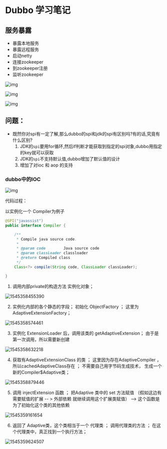 # Dubbo 学习笔记

## 服务暴露

* 暴露本地服务
* 暴露远程服务
* 启动netty
* 连接zookeeper
* 到zookeeper注册
* 监听zookeeper

![img](D:\工作文档\note\images\webp)







![img](D:\工作文档\note\images\121321)





![img](D:\工作文档\note\images\12321321)









## 问题：

- 既然你对spi有一定了解,那么dubbo的spi和jdk的spi有区别吗?有的话,究竟有什么区别?
  1. JDK的`spi`要用for循环,然后if判断才能获取到指定的spi对象,dubbo用指定的key就可以获取
  2. JDK的`spi`不支持默认值,dubbo增加了默认值的设计
  3. 增加了对ioc 和 aop 的支持

### dubbo中的IOC



![img](D:\工作文档\note\images\dubboioc)



代码过程：

以实例化一个 Compiler为例子

```java
@SPI("javassist")
public interface Compiler {

    /**
     * Compile java source code.
     *
     * @param code        Java source code
     * @param classLoader classloader
     * @return Compiled class
     */
    Class<?> compile(String code, ClassLoader classLoader);

}

```

1. 调用内部private的构造方法 实例化对象；

![1545358455390](D:\工作文档\note\images\1545358455390.png)

2. 实例化内部的各个静态的字段；  初始化 ObjectFactory ； 这里为  AdaptiveExtensionFactory；

![1545358574461](D:\工作文档\note\images\1545358574461.png)



3. 实例化 ExtensionLoader 后，调用该类的 getAdaptiveExtension； 由于是第一次调用，所以需要新创建

![1545358632218](D:\工作文档\note\images\1545358632218.png)



4. 获取有AdaptiveExtensionClass 的类 ； 这里因为存在AdaptiveCompiler ，所以cachedAdaptiveClass存在 ； 不需要自己用字节码生成技术， 生成一个新的Compiler$Adaptive类；

![1545358879446](D:\工作文档\note\images\1545358879446.png)

5. 调用 injectExtension 函数 ； 把Adaptive 类中的 set 方法赋值 （假如这边有需要赋值的扩展 -- > 外部依赖 就继续调用这个扩展类赋值） --> 这个函数是为了初始化这个类的其他依赖

![1545359161654](D:\工作文档\note\images\1545359161654.png)

6. 返回了 Adaptive类，这个类相当于一个 代理类 ； 调用代理类的方法 ； 在这个代理类中，真正找到一个执行方法；

![1545359624507](D:\工作文档\note\images\1545359624507.png)



